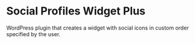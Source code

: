 Social Profiles Widget Plus
===========================

WordPress plugin that creates a widget with social icons in custom order specified by the user.
